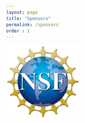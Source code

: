 ```yaml
---
layout: page
title: "Sponsors"
permalink: /sponsors
order : 1
---
```


<img src="images/NSF_4-Color_bitmap_Logo.png" alt="National Science Foundation" width="200" class="center"/>